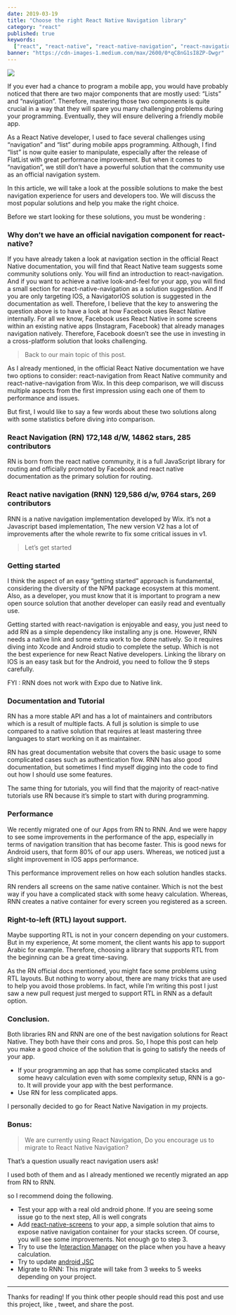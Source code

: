```yaml
---
date: 2019-03-19
title: "Choose the right React Native Navigation library"
category: "react"
published: true
keywords:
  ["react", "react-native", "react-native-navigation", "react-navigation"]
banner: "https://cdn-images-1.medium.com/max/2600/0*qC8nG1sI8ZP-Dwgr"
---
```


![](https://cdn-images-1.medium.com/max/2600/0*qC8nG1sI8ZP-Dwgr)

If you ever had a chance to program a mobile app, you would have probably noticed that there are two major components that are mostly used: “Lists” and “navigation”. Therefore, mastering those two components is quite crucial in a way that they will spare you many challenging problems during your programming. Eventually, they will ensure delivering a friendly mobile app.

As a React Native developer, I used to face several challenges using “navigation” and “list” during mobile apps programming. Although, I find “list” is now quite easier to manipulate, especially after the release of FlatList with great performance improvement. But when it comes to “navigation”, we still don’t have a powerful solution that the community use as an official navigation system.

In this article, we will take a look at the possible solutions to make the best navigation experience for users and developers too. We will discuss the most popular solutions and help you make the right choice.

Before we start looking for these solutions, you must be wondering :

### Why don’t we have an official navigation component for react-native?

If you have already taken a look at navigation section in the official React Native documentation, you will find that React Native team suggests some community solutions only. You will find an introduction to react-navigation. And if you want to achieve a native look-and-feel for your app, you will find a small section for react-native-navigation as a solution suggestion. And If you are only targeting IOS, a NavigatorIOS solution is suggested in the documentation as well. Therefore, I believe that the key to answering the question above is to have a look at how Facebook uses React Native internally. For all we know, Facebook uses React Native in some screens within an existing native apps (Instagram, Facebook) that already manages navigation natively. Therefore, Facebook doesn’t see the use in investing in a cross-platform solution that looks challenging.

> Back to our main topic of this post.

As I already mentioned, in the official React Native documentation we have two options to consider: react-navigation from React Native community and react-native-navigation from Wix. In this deep comparison, we will discuss multiple aspects from the first impression using each one of them to performance and issues.

But first, I would like to say a few words about these two solutions along with some statistics before diving into comparison.

### React Navigation (RN) 172,148 d/W, 14862 stars, 285 contributors

RN is born from the react native community, it is a full JavaScript library for routing and officially promoted by Facebook and react native documentation as the primary solution for routing.

### React native navigation (RNN) 129,586 d/w, 9764 stars, 269 contributors

RNN is a native navigation implementation developed by Wix. it’s not a Javascript based implementation, The new version V2 has a lot of improvements after the whole rewrite to fix some critical issues in v1.

> Let’s get started

### Getting started

I think the aspect of an easy “getting started” approach is fundamental, considering the diversity of the NPM package ecosystem at this moment. Also, as a developer, you must know that it is important to program a new open source solution that another developer can easily read and eventually use.

Getting started with react-navigation is enjoyable and easy, you just need to add RN as a simple dependency like installing any js one. However, RNN needs a native link and some extra work to be done natively. So it requires diving into Xcode and Android studio to complete the setup. Which is not the best experience for new React Native developers. Linking the library on IOS is an easy task but for the Android, you need to follow the 9 steps carefully.

FYI : RNN does not work with Expo due to Native link.

### Documentation and Tutorial

RN has a more stable API and has a lot of maintainers and contributors which is a result of multiple facts. A full js solution is simple to use compared to a native solution that requires at least mastering three languages to start working on it as maintainer.

RN has great documentation website that covers the basic usage to some complicated cases such as authentication flow. RNN has also good documentation, but sometimes I find myself digging into the code to find out how I should use some features.

The same thing for tutorials, you will find that the majority of react-native tutorials use RN because it’s simple to start with during programming.

### Performance

We recently migrated one of our Apps from RN to RNN. And we were happy to see some improvements in the performance of the app, especially in terms of navigation transition that has become faster. This is good news for Android users, that form 80% of our app users. Whereas, we noticed just a slight improvement in IOS apps performance.

This performance improvement relies on how each solution handles stacks.

RN renders all screens on the same native container. Which is not the best way if you have a complicated stack with some heavy calculation. Whereas, RNN creates a native container for every screen you registered as a screen.

### Right-to-left (RTL) layout support.

Maybe supporting RTL is not in your concern depending on your customers. But in my experience, At some moment, the client wants his app to support Arabic for example. Therefore, choosing a library that supports RTL from the beginning can be a great time-saving.

As the RN official docs mentioned, you might face some problems using RTL layouts. But nothing to worry about, there are many tricks that are used to help you avoid those problems. In fact, while I’m writing this post I just saw a new pull request just merged to support RTL in RNN as a default option.

### Conclusion.

Both libraries RN and RNN are one of the best navigation solutions for React Native. They both have their cons and pros. So, I hope this post can help you make a good choice of the solution that is going to satisfy the needs of your app.

- If your programming an app that has some complicated stacks and some heavy calculation even with some complexity setup, RNN is a go-to. It will provide your app with the best performance.
- Use RN for less complicated apps.

I personally decided to go for React Native Navigation in my projects.

### Bonus:

> We are currently using React Navigation, Do you encourage us to migrate to React Native Navigation?

That’s a question usually react navigation users ask!

I used both of them and as I already mentioned we recently migrated an app from RN to RNN.

so I recommend doing the following.

- Test your app with a real old android phone. If you are seeing some issue go to the next step, All is well congrats
- Add [react-native-screens](https://github.com/kmagiera/react-native-screens) to your app, a simple solution that aims to expose native navigation container for your stacks screen. Of course, you will see some improvements. Not enough go to step 3.
- Try to use the I[nteraction Manager](https://facebook.github.io/react-native/docs/interactionmanager) on the place when you have a heavy calculation.
- Try to update [android JSC](https://github.com/react-native-community/jsc-android-buildscripts)
- Migrate to RNN: This migrate will take from 3 weeks to 5 weeks depending on your project.

---

Thanks for reading! If you think other people should read this post and use this project, like , tweet, and share the post.
